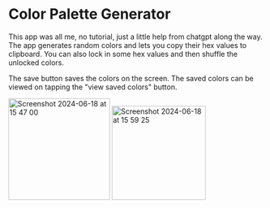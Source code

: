 # Color Palette Generator

This app was all me, no tutorial, just a little help from chatgpt along the way.
The app generates random colors and lets you copy their hex values to clipboard.
You can also lock in some hex values and then shuffle the unlocked colors.

The save button saves the colors on the screen. The saved colors can be viewed on tapping the "view saved colors" button.

<img width="200" alt="Screenshot 2024-06-18 at 15 47 00" src="https://github.com/YashavikaSingh/ColorSchemeGenerator/assets/65505787/c3acbc36-b1cc-495c-8f9f-769ff42c7f99">


 <img width="185" alt="Screenshot 2024-06-18 at 15 59 25" src="https://github.com/YashavikaSingh/ColorSchemeGenerator/assets/65505787/e1a9a476-f075-4c3c-b027-4a18b9c8cf14">

